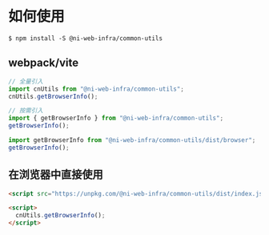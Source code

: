 # 如何使用

```shell
$ npm install -S @ni-web-infra/common-utils
```

## webpack/vite

```javascript
// 全量引入
import cnUtils from "@ni-web-infra/common-utils";
cnUtils.getBrowserInfo();

// 按需引入
import { getBrowserInfo } from "@ni-web-infra/common-utils";
getBrowserInfo();

import getBrowserInfo from "@ni-web-infra/common-utils/dist/browser";
getBrowserInfo();
```

## 在浏览器中直接使用

```html
<script src="https://unpkg.com/@ni-web-infra/common-utils/dist/index.js"></script>

<script>
  cnUtils.getBrowserInfo();
</script>
```

